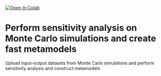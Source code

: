[![Open In Colab](https://colab.research.google.com/assets/colab-badge.svg)](https://colab.research.google.com/github/TorbenOestergaard/mc_sa_ml/blob/main/BPS_to_ML_github.ipynb)

# Perform sensitivity analysis on Monte Carlo simulations and create fast metamodels 
Upload input-output datasets from Monte Carlo simulations and perform sensitivity analysis and construct metamodels

